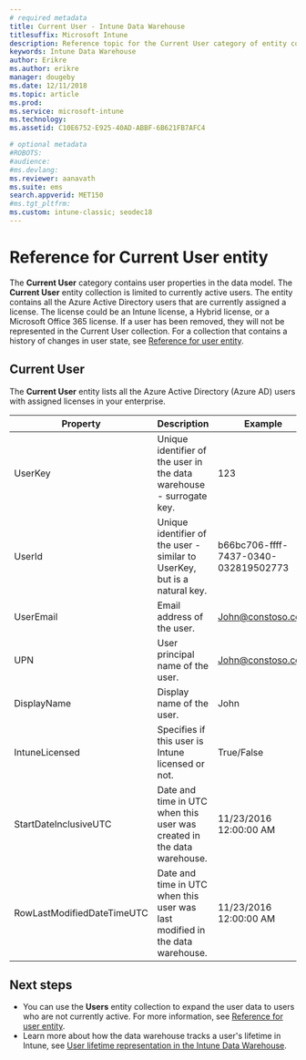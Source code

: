 ```yaml
---
# required metadata
title: Current User - Intune Data Warehouse
titlesuffix: Microsoft Intune 
description: Reference topic for the Current User category of entity collections in the Intune Data Warehouse API.
keywords: Intune Data Warehouse
author: Erikre
ms.author: erikre
manager: dougeby
ms.date: 12/11/2018
ms.topic: article
ms.prod:
ms.service: microsoft-intune
ms.technology:
ms.assetid: C10E6752-E925-40AD-ABBF-6B621FB7AFC4

# optional metadata
#ROBOTS:
#audience:
#ms.devlang:
ms.reviewer: aanavath
ms.suite: ems
search.appverid: MET150
#ms.tgt_pltfrm:
ms.custom: intune-classic; seodec18
---
```


# Reference for Current User entity

The **Current User** category contains user properties in the data model. The **Current User** entity collection is limited to currently active users. The entity contains all the Azure Active Directory users that are currently assigned a license. The license could be an Intune license, a Hybrid license, or a Microsoft Office 365 license. If a user has been removed, they will not be represented in the Current User collection. For a collection that contains a history of changes in user state, see [Reference for user entity](reports-ref-user.md).


## Current User

The **Current User** entity lists all the Azure Active Directory (Azure AD) users with assigned licenses in your enterprise.

| Property  | Description | Example |
|---------|------------|--------|
| UserKey |Unique identifier of the user in the data warehouse - surrogate key. |123 |
| UserId |Unique identifier of the user  - similar to UserKey, but is a natural key. |b66bc706-ffff-7437-0340-032819502773 |
| UserEmail |Email address of the user. |John@constoso.com |
| UPN | User principal name of the user. | John@constoso.com |
| DisplayName |Display name of the user. |John |
| IntuneLicensed |Specifies if this user is Intune licensed or not. |True/False |
| StartDateInclusiveUTC |Date and time in UTC when this user was created in the data warehouse. |11/23/2016 12:00:00 AM |
| RowLastModifiedDateTimeUTC |Date and time in UTC when this user was last modified in the data warehouse. |11/23/2016 12:00:00 AM |

## Next steps
 - You can use the **Users** entity collection to expand the user data to users who are not currently active. For more information, see [Reference for user entity](reports-ref-user.md).
 - Learn more about how the data warehouse tracks a user's lifetime in Intune, see [User lifetime representation in the Intune Data Warehouse](reports-ref-user-timeline.md).
